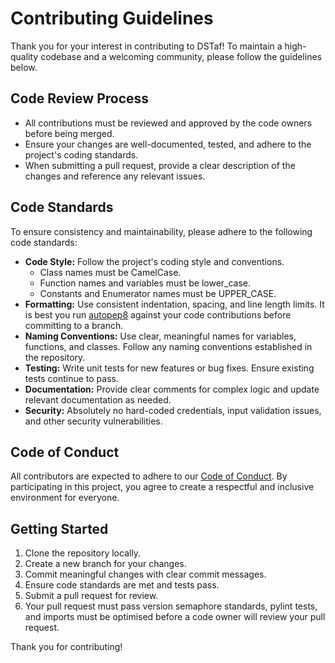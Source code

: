 # Contributing Guidelines

Thank you for your interest in contributing to DSTaf! To maintain a high-quality codebase and a welcoming community, please follow the guidelines below.

## Code Review Process

- All contributions must be reviewed and approved by the code owners before being merged.
- Ensure your changes are well-documented, tested, and adhere to the project's coding standards.
- When submitting a pull request, provide a clear description of the changes and reference any relevant issues.

## Code Standards

To ensure consistency and maintainability, please adhere to the following code standards:

- **Code Style:** Follow the project's coding style and conventions.
  - Class names must be CamelCase.
  - Function names and variables must be lower_case.
  - Constants and Enumerator names must be UPPER_CASE.
- **Formatting:** Use consistent indentation, spacing, and line length limits. It is best you run [autopep8](https://github.com/hhatto/autopep8) against your code contributions before committing to a branch.
- **Naming Conventions:** Use clear, meaningful names for variables, functions, and classes. Follow any naming conventions established in the repository.
- **Testing:** Write unit tests for new features or bug fixes. Ensure existing tests continue to pass.
- **Documentation:** Provide clear comments for complex logic and update relevant documentation as needed.
- **Security:** Absolutely no hard-coded credentials, input validation issues, and other security vulnerabilities.

## Code of Conduct

All contributors are expected to adhere to our [Code of Conduct](CODE_OF_CONDUCT.md). By participating in this project, you agree to create a respectful and inclusive environment for everyone.

## Getting Started

1. Clone the repository locally.
2. Create a new branch for your changes.
3. Commit meaningful changes with clear commit messages.
4. Ensure code standards are met and tests pass.
6. Submit a pull request for review.
7. Your pull request must pass version semaphore standards, pylint tests, and imports must be optimised before a code owner will review your pull request.


Thank you for contributing!

